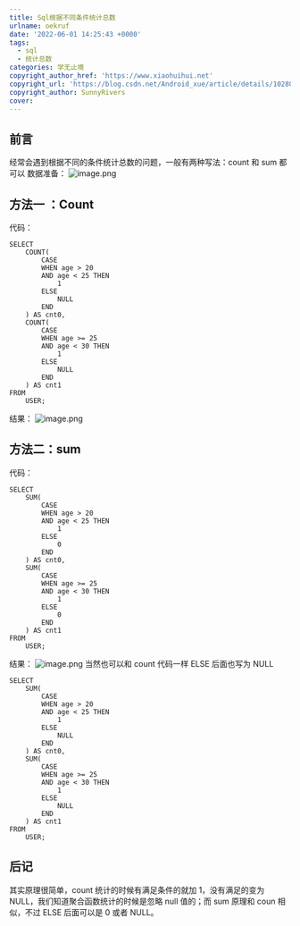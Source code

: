 ```yaml
---
title: Sql根据不同条件统计总数
urlname: oekruf
date: '2022-06-01 14:25:43 +0000'
tags:
  - sql
  - 统计总数
categories: 学无止境
copyright_author_href: 'https://www.xiaohuihui.net'
copyright_url: 'https://blog.csdn.net/Android_xue/article/details/102802475'
copyright_author: SunnyRivers
cover:
---
```


## 前言

经常会遇到根据不同的条件统计总数的问题，一般有两种写法：count 和 sum 都可以
数据准备：
![image.png](https://cdn.nlark.com/yuque/0/2022/png/27022430/1654093561091-7d6274e4-1cf7-41b4-ba48-53a83ebfe2b3.png#clientId=ufdbd7940-8ec2-4&crop=0&crop=0&crop=1&crop=1&from=paste&id=ud3d43eb6&margin=%5Bobject%20Object%5D&name=image.png&originHeight=169&originWidth=206&originalType=url∶=1&rotation=0&showTitle=false&size=13537&status=done&style=none&taskId=u04100260-f1e9-4f63-9aac-4ff5d8b022c&title=)

## 方法一 ：Count

代码：

```
SELECT
	COUNT(
		CASE
		WHEN age > 20
		AND age < 25 THEN
			1
		ELSE
			NULL
		END
	) AS cnt0,
	COUNT(
		CASE
		WHEN age >= 25
		AND age < 30 THEN
			1
		ELSE
			NULL
		END
	) AS cnt1
FROM
	USER;

```

结果：
![image.png](https://cdn.nlark.com/yuque/0/2022/png/27022430/1654093561057-c9fdbc9c-5862-4237-91af-2349aeebc373.png#clientId=ufdbd7940-8ec2-4&crop=0&crop=0&crop=1&crop=1&from=paste&id=u825895be&margin=%5Bobject%20Object%5D&name=image.png&originHeight=61&originWidth=154&originalType=url∶=1&rotation=0&showTitle=false&size=3244&status=done&style=none&taskId=udbb4fbb6-27fa-44ef-8bd8-16d9df6528d&title=)

## 方法二：sum

代码：

```
SELECT
	SUM(
		CASE
		WHEN age > 20
		AND age < 25 THEN
			1
		ELSE
			0
		END
	) AS cnt0,
	SUM(
		CASE
		WHEN age >= 25
		AND age < 30 THEN
			1
		ELSE
			0
		END
	) AS cnt1
FROM
	USER;

```

结果：
![image.png](https://cdn.nlark.com/yuque/0/2022/png/27022430/1654093561061-5ad89cb0-dcb8-44e9-9e05-80a5cfd7e033.png#clientId=ufdbd7940-8ec2-4&crop=0&crop=0&crop=1&crop=1&from=paste&id=u98b08105&margin=%5Bobject%20Object%5D&name=image.png&originHeight=61&originWidth=151&originalType=url∶=1&rotation=0&showTitle=false&size=3361&status=done&style=none&taskId=u032f97ab-91da-4174-b81c-05891ba2930&title=)
当然也可以和 count 代码一样 ELSE 后面也写为 NULL

```
SELECT
	SUM(
		CASE
		WHEN age > 20
		AND age < 25 THEN
			1
		ELSE
			NULL
		END
	) AS cnt0,
	SUM(
		CASE
		WHEN age >= 25
		AND age < 30 THEN
			1
		ELSE
			NULL
		END
	) AS cnt1
FROM
	USER;

```

## 后记

其实原理很简单，count 统计的时候有满足条件的就加 1，没有满足的变为 NULL，我们知道聚合函数统计的时候是忽略 null 值的；而 sum 原理和 coun 相似，不过 ELSE 后面可以是 0 或者 NULL。
